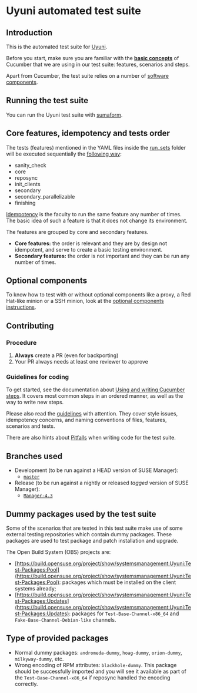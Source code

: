 # Uyuni automated test suite

## Introduction

This is the automated test suite for [Uyuni](https://www.uyuni-project.org/).

Before you start, make sure you are familiar with the [**basic concepts**](https://cucumber.io/docs/gherkin/reference)
of Cucumber that we are using in our test suite: features, scenarios and steps.

Apart from Cucumber, the test suite relies on a number of [software components](documentation/software-components.md).

## Running the test suite

You can run the Uyuni test suite with [sumaform](https://github.com/uyuni-project/sumaform/blob/master/README_TESTING.md#running-the-testsuite).

## Core features, idempotency and tests order

The tests (features) mentioned in the YAML files inside the [run_sets](https://github.com/uyuni-project/uyuni/tree/master/testsuite/run_sets)
folder will be executed sequentially the [following way](https://github.com/SUSE/susemanager-ci/blob/master/jenkins_pipelines/environments/common/pipeline.groovy#L100):

- sanity_check
- core
- reposync
- init_clients
- secondary
- secondary_parallelizable
- finishing

[Idempotency](documentation/idempotency.md) is the faculty to run the same feature any number of times. The basic idea
of such a feature is that it does not change its environment.

The features are grouped by core and secondary features.

- **Core features:** the order is relevant and they are by design not idempotent, and serve to create a basic testing
environment.
- **Secondary features:** the order is not important and they can be run any number of times.

## Optional components

To know how to test with or without optional components like a proxy, a Red Hat-like minion or a SSH minion, look at
the [optional components instructions](documentation/optional.md).

## Contributing

### Procedure

1. **Always** create a PR (even for backporting)
2. Your PR always needs at least one reviewer to approve

### Guidelines for coding

To get started, see the documentation about [Using and writing Cucumber steps](documentation/cucumber-steps.md). It
covers most common steps in an ordered manner, as well as the way to write new steps.

Please also read the [guidelines](documentation/guidelines.md) with attention. They cover style issues, idempotency
concerns, and naming conventions of files, features, scenarios and tests.

There are also hints about [Pitfalls](documentation/pitfalls.md) when writing code for the test suite.

## Branches used

- Development (to be run against a HEAD version of SUSE Manager):
  - [`master`](https://github.com/uyuni-project/uyuni)
- Release (to be run against a nightly or released *tagged* version of SUSE Manager):
  - [`Manager-4.3`](https://github.com/SUSE/spacewalk/tree/Manager-4.3)

## Dummy packages used by the test suite

Some of the scenarios that are tested in this test suite make use of some external testing repositories which contain
dummy packages. These packages are used to test package and patch installation and upgrade.

The Open Build System (OBS) projects are:

- [https://build.opensuse.org/project/show/systemsmanagement:Uyuni:Test-Packages:Pool](https://build.opensuse.org/project/show/systemsmanagement:Uyuni:Test-Packages:Pool):
packages which must be installed on the client systems already;
- [https://build.opensuse.org/project/show/systemsmanagement:Uyuni:Test-Packages:Updates](https://build.opensuse.org/project/show/systemsmanagement:Uyuni:Test-Packages:Updates):
packages for `Test-Base-Channel-x86_64` and `Fake-Base-Channel-Debian-like` channels.

## Type of provided packages

- Normal dummy packages: `andromeda-dummy`, `hoag-dummy`, `orion-dummy`, `milkyway-dummy`, etc.
- Wrong encoding of RPM attributes: `blackhole-dummy`. This package should be successfully imported and you will see it
available as part of the `Test-Base-Channel-x86_64` if reposync handled the encoding correctly.
